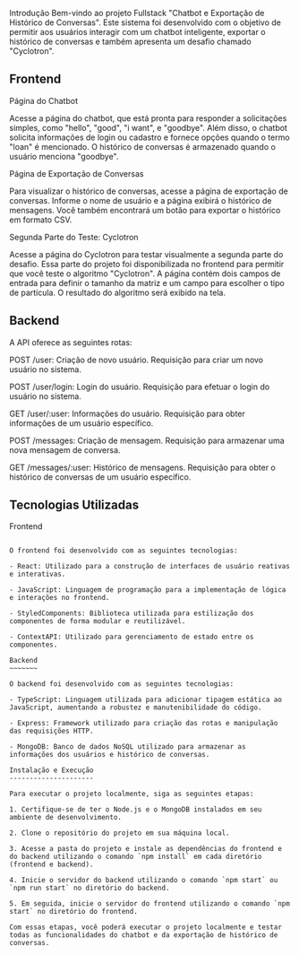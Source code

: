 Introdução
Bem-vindo ao projeto Fullstack "Chatbot e Exportação de Histórico de Conversas". Este sistema foi desenvolvido com o objetivo de permitir aos usuários interagir com um chatbot inteligente, exportar o histórico de conversas e também apresenta um desafio chamado "Cyclotron".

Frontend
---------
Página do Chatbot

Acesse a página do chatbot, que está pronta para responder a solicitações simples, como "hello", "good", "i want", e "goodbye". Além disso, o chatbot solicita informações de login ou cadastro e fornece opções quando o termo "loan" é mencionado. O histórico de conversas é armazenado quando o usuário menciona "goodbye".

Página de Exportação de Conversas

Para visualizar o histórico de conversas, acesse a página de exportação de conversas. Informe o nome de usuário e a página exibirá o histórico de mensagens. Você também encontrará um botão para exportar o histórico em formato CSV.

Segunda Parte do Teste: Cyclotron

Acesse a página do Cyclotron para testar visualmente a segunda parte do desafio. Essa parte do projeto foi disponibilizada no frontend para permitir que você teste o algoritmo "Cyclotron". A página contém dois campos de entrada para definir o tamanho da matriz e um campo para escolher o tipo de partícula. O resultado do algoritmo será exibido na tela.

Backend
--------

A API oferece as seguintes rotas:

POST /user: Criação de novo usuário. Requisição para criar um novo usuário no sistema.

POST /user/login: Login do usuário. Requisição para efetuar o login do usuário no sistema.

GET /user/:user: Informações do usuário. Requisição para obter informações de um usuário específico.

POST /messages: Criação de mensagem. Requisição para armazenar uma nova mensagem de conversa.

GET /messages/:user: Histórico de mensagens. Requisição para obter o histórico de conversas de um usuário específico.

Tecnologias Utilizadas
----------------------

Frontend
~~~~~~~~

O frontend foi desenvolvido com as seguintes tecnologias:

- React: Utilizado para a construção de interfaces de usuário reativas e interativas.

- JavaScript: Linguagem de programação para a implementação de lógica e interações no frontend.

- StyledComponents: Biblioteca utilizada para estilização dos componentes de forma modular e reutilizável.

- ContextAPI: Utilizado para gerenciamento de estado entre os componentes.

Backend
~~~~~~~

O backend foi desenvolvido com as seguintes tecnologias:

- TypeScript: Linguagem utilizada para adicionar tipagem estática ao JavaScript, aumentando a robustez e manutenibilidade do código.

- Express: Framework utilizado para criação das rotas e manipulação das requisições HTTP.

- MongoDB: Banco de dados NoSQL utilizado para armazenar as informações dos usuários e histórico de conversas.

Instalação e Execução
---------------------

Para executar o projeto localmente, siga as seguintes etapas:

1. Certifique-se de ter o Node.js e o MongoDB instalados em seu ambiente de desenvolvimento.

2. Clone o repositório do projeto em sua máquina local.

3. Acesse a pasta do projeto e instale as dependências do frontend e do backend utilizando o comando `npm install` em cada diretório (frontend e backend).

4. Inicie o servidor do backend utilizando o comando `npm start` ou `npm run start` no diretório do backend.

5. Em seguida, inicie o servidor do frontend utilizando o comando `npm start` no diretório do frontend.

Com essas etapas, você poderá executar o projeto localmente e testar todas as funcionalidades do chatbot e da exportação de histórico de conversas.
